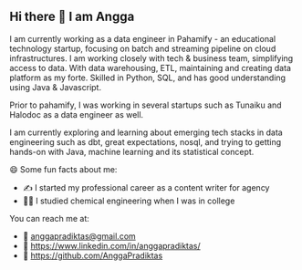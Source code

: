 ## Hi there 👋 I am Angga

I am currently working as a data engineer in Pahamify - an educational technology startup, focusing on batch and streaming pipeline on cloud infrastructures. I am working closely with tech & business team, simplifying access to data. With data warehousing, ETL, maintaining and creating data platform as my forte. Skilled in Python, SQL, and has good understanding using Java & Javascript.

Prior to pahamify, I was working in several startups such as Tunaiku and Halodoc as a data engineer as well. 

I am currently exploring and learning about emerging tech stacks in data engineering such as dbt, great expectations, nosql, and trying to getting hands-on with Java, machine learning and its statistical concept.


😄 Some fun facts about me: 
  - ✍️ I started my professional career as a content writer for agency
  - 👨‍🎓 I studied chemical engineering when I was in college


You can reach me at:
  - 📧 anggapradiktas@gmail.com
  - 🔗 https://www.linkedin.com/in/anggapradiktas/
  - 🔗 https://github.com/AnggaPradiktas
<!--
**AnggaPradiktas/AnggaPradiktas** is a ✨ _special_ ✨ repository because its `README.md` (this file) appears on your GitHub profile.

Here are some ideas to get you started:

- 🔭 I’m currently working on ...
- 🌱 I’m currently learning ...
- 👯 I’m looking to collaborate on ...
- 🤔 I’m looking for help with ...
- 💬 Ask me about ...
- 📫 How to reach me: ...
- 😄 Pronouns: ...
- ⚡ Fun fact: ...
-->
